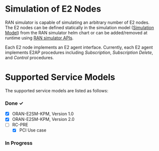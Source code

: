 # Simulation of E2 Nodes
RAN simulator is capable of simulating an arbitrary number of E2 nodes. The E2 nodes can be defined statically in the simulation model ([Simulation Model](model.md)) from the RAN simulator helm chart or can be added/removed at runtime using [RAN simulator APIs](api.md).

Each E2 node implements an E2 agent interface. Currently, each E2 agent implements E2AP procedures including *Subscription*, *Subscription Delete*,
and *Control* procedures. 

# Supported Service Models
The supported service models are listed as follows:

### Done ✓

- [x]  ORAN-E2SM-KPM, Version 1.0
- [x] ORAN-E2SM-KPM, Version 2.0 
- [ ]  RC-PRE
   - [x] PCI Use case

### In Progress

